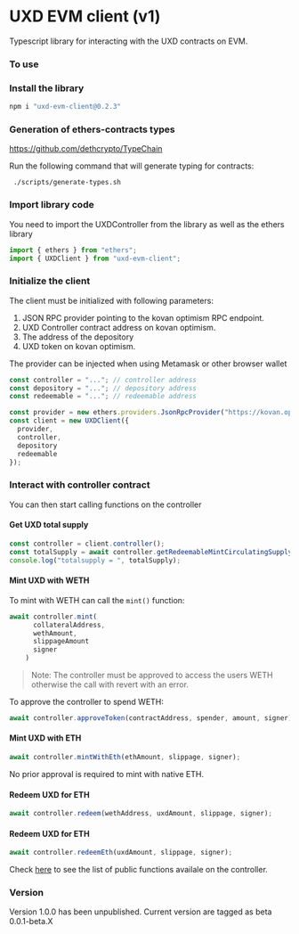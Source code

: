 # UXD EVM client (v1)

Typescript library for interacting with the UXD contracts on EVM.

### To use

### Install the library

```javascript
npm i "uxd-evm-client@0.2.3"
```

### Generation of ethers-contracts types

https://github.com/dethcrypto/TypeChain

Run the following command that will generate typing for contracts:

```
 ./scripts/generate-types.sh
```

### Import library code

You need to import the UXDController from the library as well as the ethers library

```typescript
import { ethers } from "ethers";
import { UXDClient } from "uxd-evm-client";
```

### Initialize the client

The client must be initialized with following parameters:

1. JSON RPC provider pointing to the kovan optimism RPC endpoint.
2. UXD Controller contract address on kovan optimism.
3. The address of the depository
4. UXD token on kovan optimism.

The provider can be injected when using Metamask or other browser wallet

```typescript
const controller = "..."; // controller address
const depository = "..."; // depository address
const redeemable = "..."; // redeemable address

const provider = new ethers.providers.JsonRpcProvider("https://kovan.optimism.io");
const client = new UXDClient({
  provider, 
  controller, 
  depository
  redeemable
});
```

### Interact with controller contract

You can then start calling functions on the controller

#### Get UXD total supply

```typescript
const controller = client.controller();
const totalSupply = await controller.getRedeemableMintCirculatingSupply();
console.log("totalsupply = ", totalSupply);
```

#### Mint UXD with WETH

To mint with WETH can call the `mint()` function:

```typescript
await controller.mint(
      collateralAddress,
      wethAmount,
      slippageAmount
      signer
    )
```

> Note: The controller must be approved to access the users WETH otherwise the call with revert with an error.

To approve the controller to spend WETH:

```typescript
await controller.approveToken(contractAddress, spender, amount, signer);
```

#### Mint UXD with ETH

```typescript
await controller.mintWithEth(ethAmount, slippage, signer);
```

No prior approval is required to mint with native ETH.

#### Redeem UXD for ETH

```typescript
await controller.redeem(wethAddress, uxdAmount, slippage, signer);
```

#### Redeem UXD for ETH

```typescript
await controller.redeemEth(uxdAmount, slippage, signer);
```

Check [here](https://github.com/UXDProtocol/uxd-evm-client/blob/main/src/lib/controller.ts) to see the list of public functions availale on the controller.

### Version

Version 1.0.0 has been unpublished.
Current version are tagged as beta 0.0.1-beta.X

